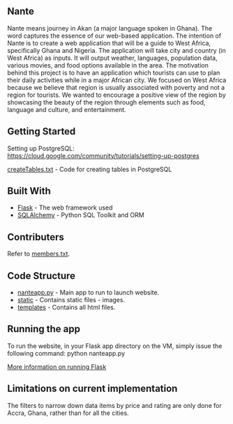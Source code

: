 ## Nante
Nante means journey in Akan (a major language spoken in Ghana). The word captures the essence of our web-based application. The intention of Nante is to create a web application that will be a guide to West Africa, specifically Ghana and Nigeria. The application will take city and country (in West Africa) as inputs. It will output weather, languages, population data, various movies, and food options available in the area. The motivation behind this project is to have an application which tourists can use to plan their daily activities while in a major African city. We focused on West Africa because we believe that region is usually associated with poverty and not a region for tourists. We wanted to encourage a positive view of the region by showcasing the beauty of the region through elements such as food, language and culture, and entertainment.



## Getting Started

Setting up PostgreSQL: https://cloud.google.com/community/tutorials/setting-up-postgres 

[createTables.txt](https://github.com/evmarecki/nante/blob/master/createTables.txt) - Code for creating tables in PostgreSQL

## Built With
* [Flask](http://flask.pocoo.org/) - The web framework used
* [SQLAlchemy](https://www.sqlalchemy.org/) - Python SQL Toolkit and ORM

## Contributers
Refer to [members.txt](https://github.com/evmarecki/nante/blob/master/members.txt).

## Code Structure
* [nanteapp.py](https://github.com/evmarecki/nante/blob/master/flask-nante/nanteapp.py) - Main app to run to launch website.
* [static](https://github.com/evmarecki/nante/tree/master/flask-nante/static) - Contains static files - images.
* [templates](https://github.com/evmarecki/nante/tree/master/flask-nante/templates) - Contains all html files.

## Running the app
To run the website, in your Flask app directory on the VM, simply issue the following command:
python nanteapp.py

[More information on running Flask](https://sites.duke.edu/compsci316_01_f2018/help/flask/) 


## Limitations on current implementation 
The filters to narrow down data items by price and rating are only done for Accra, Ghana, rather than for all the cities. 

